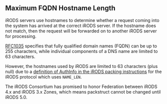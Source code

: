 ## Maximum FQDN Hostname Length

iRODS servers use hostnames to determine whether a request coming into the system has arrived at the correct iRODS server.  If the hostname does not match, then the request will be forwarded on to another iRODS server for processing.

[RFC1035](https://tools.ietf.org/html/rfc1035#section-3.3) specifies that fully qualified domain names (FQDN) can be up to 255 characters, while individual components of a DNS name are limited to 63 characters.

However, the hostnames used by iRODS are limited to 63 characters (plus null) due to a [definition of AuthInfo in the iRODS packing instructions](https://github.com/irods/irods/blob/5c60095959ec44f6b06817f33cee67e65995eee6/lib/core/include/rodsPackInstruct.h#L80) for the iRODS protocol which uses `NAME_LEN`.

The iRODS Consortium has promised to honor Federation between iRODS 4.x and iRODS 3.x Zones, which means packstruct
cannot be changed until iRODS 5.0.
